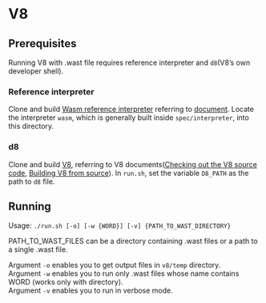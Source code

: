 # V8

## Prerequisites
Running V8 with .wast file requires reference interpreter and ``d8``(V8’s own developer shell).

### Reference interpreter
Clone and build [Wasm reference interpreter](https://github.com/WebAssembly/spec) referring to [document](https://github.com/WebAssembly/spec/tree/main/interpreter).
Locate the interpreter ``wasm``, which is generally built inside ``spec/interpreter``, into this directory.

### d8
Clone and build [V8](https://v8.dev/), referring to V8 documents([Checking out the V8 source code](https://v8.dev/docs/source-code), [Building V8 from source](https://v8.dev/docs/build)).
In ``run.sh``, set the variable ``D8_PATH`` as the path to ``d8`` file.

## Running
Usage: ``./run.sh [-o] [-w {WORD}] [-v] {PATH_TO_WAST_DIRECTORY}``

PATH_TO_WAST_FILES can be a directory containing .wast files or a path to a single .wast file.

Argument ``-o`` enables you to get output files in ``v8/temp`` directory.  
Argument ``-w`` enables you to run only .wast files whose name contains WORD (works only with directory).  
Argument ``-v`` enables you to run in verbose mode.
